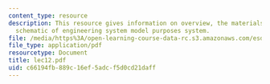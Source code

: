 ```yaml
---
content_type: resource
description: This resource gives information on overview, the materials science metaphor,and
  schematic of engineering system model purposes system.
file: /media/https%3A/open-learning-course-data-rc.s3.amazonaws.com/esd-342-advanced-system-architecture-spring-2006/c66194fb889c16ef5adcf5d0cd21daff_lec12.pdf
file_type: application/pdf
resourcetype: Document
title: lec12.pdf
uid: c66194fb-889c-16ef-5adc-f5d0cd21daff
---
```

